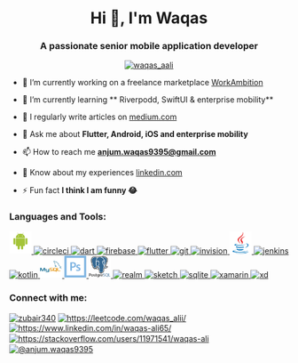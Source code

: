 <h1 align="center">Hi 👋, I'm Waqas</h1>
<h3 align="center">A passionate senior mobile application developer </h3>


<p align="center"> <a href="https://twitter.com/waqas_aali" target="blank"><img src="https://img.shields.io/twitter/follow/waqas_aali?logo=twitter&style=for-the-badge" alt="waqas_aali" /></a> </p>

- 🔭 I’m currently working on a freelance marketplace [WorkAmbition](http://3.80.23.32/)

- 🌱 I’m currently learning ** Riverpodd, SwiftUI & enterprise mobility**

- 📝 I regularly write articles on [medium.com](https://medium.com/@anjum.waqas9395)

- 💬 Ask me about **Flutter, Android, iOS and enterprise mobility**

- 📫 How to reach me **anjum.waqas9395@gmail.com**

- 📄 Know about my experiences [linkedin.com](https://www.linkedin.com/in/waqas-ali65/)

- ⚡ Fun fact **I think I am funny 😂**

<h3 align="left">Languages and Tools:</h3>
<p align="left"> <a href="https://developer.android.com" target="_blank"> <img src="https://raw.githubusercontent.com/devicons/devicon/master/icons/android/android-original-wordmark.svg" alt="android" width="40" height="40"/> </a>  <a href="https://circleci.com" target="_blank"> <img src="https://www.vectorlogo.zone/logos/circleci/circleci-icon.svg" alt="circleci" width="40" height="40"/> </a> <a href="https://dart.dev" target="_blank"> <img src="https://www.vectorlogo.zone/logos/dartlang/dartlang-icon.svg" alt="dart" width="40" height="40"/> </a> <a href="https://firebase.google.com/" target="_blank"> <img src="https://www.vectorlogo.zone/logos/firebase/firebase-icon.svg" alt="firebase" width="40" height="40"/> </a> <a href="https://flutter.dev" target="_blank"> <img src="https://www.vectorlogo.zone/logos/flutterio/flutterio-icon.svg" alt="flutter" width="40" height="40"/> </a> <a href="https://git-scm.com/" target="_blank"> <img src="https://www.vectorlogo.zone/logos/git-scm/git-scm-icon.svg" alt="git" width="40" height="40"/> </a> <a href="https://www.invisionapp.com/" target="_blank"> <img src="https://www.vectorlogo.zone/logos/invisionapp/invisionapp-icon.svg" alt="invision" width="40" height="40"/> </a> <a href="https://www.java.com" target="_blank"> <img src="https://raw.githubusercontent.com/devicons/devicon/master/icons/java/java-original.svg" alt="java" width="40" height="40"/> </a> <a href="https://www.jenkins.io" target="_blank"> <img src="https://www.vectorlogo.zone/logos/jenkins/jenkins-icon.svg" alt="jenkins" width="40" height="40"/> </a> <a href="https://kotlinlang.org" target="_blank"> <img src="https://www.vectorlogo.zone/logos/kotlinlang/kotlinlang-icon.svg" alt="kotlin" width="40" height="40"/> </a> <a href="https://www.mysql.com/" target="_blank"> <img src="https://raw.githubusercontent.com/devicons/devicon/master/icons/mysql/mysql-original-wordmark.svg" alt="mysql" width="40" height="40"/> </a> <a href="https://www.photoshop.com/en" target="_blank"> <img src="https://raw.githubusercontent.com/devicons/devicon/master/icons/photoshop/photoshop-line.svg" alt="photoshop" width="40" height="40"/> </a> <a href="https://www.postgresql.org" target="_blank"> <img src="https://raw.githubusercontent.com/devicons/devicon/master/icons/postgresql/postgresql-original-wordmark.svg" alt="postgresql" width="40" height="40"/> </a> <a href="https://realm.io/" target="_blank"> <img src="https://raw.githubusercontent.com/bestofjs/bestofjs-webui/8665e8c267a0215f3159df28b33c365198101df5/public/logos/realm.svg" alt="realm" width="40" height="40"/> </a> <a href="https://www.sketch.com/" target="_blank"> <img src="https://www.vectorlogo.zone/logos/sketchapp/sketchapp-icon.svg" alt="sketch" width="40" height="40"/> </a> <a href="https://www.sqlite.org/" target="_blank"> <img src="https://www.vectorlogo.zone/logos/sqlite/sqlite-icon.svg" alt="sqlite" width="40" height="40"/> </a> <a href="https://dotnet.microsoft.com/apps/xamarin" target="_blank"> <img src="https://raw.githubusercontent.com/detain/svg-logos/780f25886640cef088af994181646db2f6b1a3f8/svg/xamarin.svg" alt="xamarin" width="40" height="40"/> </a> <a href="https://www.adobe.com/products/xd.html" target="_blank"> <img src="https://cdn.worldvectorlogo.com/logos/adobe-xd.svg" alt="xd" width="40" height="40"/> </a> </p>

<h3 align="left">Connect with me:</h3>
<p align="left">
<a href="https://twitter.com/waqas_aali" target="blank"><img align="center" src="https://img.icons8.com/fluent/96/000000/twitter.png" alt="zubair340" height="40" width="40"/></a>
<a href="https://leetcode.com/waqas_alii/" target="blank"><img align="center" src="https://user-images.githubusercontent.com/63964149/152531278-5e01909d-0c2e-412a-8acc-4a06863c244d.png" alt="https://leetcode.com/waqas_alii/" height="40" width="40" /></a>
<a href="https://www.linkedin.com/in/waqas-ali65/" target="blank"><img align="center" src="https://img.icons8.com/fluent/96/000000/linkedin.png" alt="https://www.linkedin.com/in/waqas-ali65/" height="40" width="40" /></a>
<a href="https://stackoverflow.com/users/11971541/waqas-ali" target="blank"><img align="center" src="https://img.icons8.com/color/96/000000/stackoverflow.png" alt="https://stackoverflow.com/users/11971541/waqas-ali" height="40" width="40" /></a>
<a href="https://medium.com/@anjum.waqas9395" target="blank"><img align="center" src="https://img.icons8.com/ios-filled/50/000000/medium-monogram--v1.png" alt="@anjum.waqas9395" height="40" width="40" /></a>
</p>
